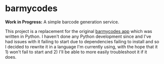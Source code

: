 # barmycodes
**Work in Progress:** A simple barcode generation service.

This project is a replacement for the original [barmycodes app](https://github.com/robyparr/barmycodes-legacy) which was written in Python. I haven't done any Python development since and I've had issues with it failing to start due to dependencies failing to install and so I decided to rewrite it in a language I'm currently using, with the hope that it 1) won't fail to start and 2) I'll be able to more easily troubleshoot it if it does.
